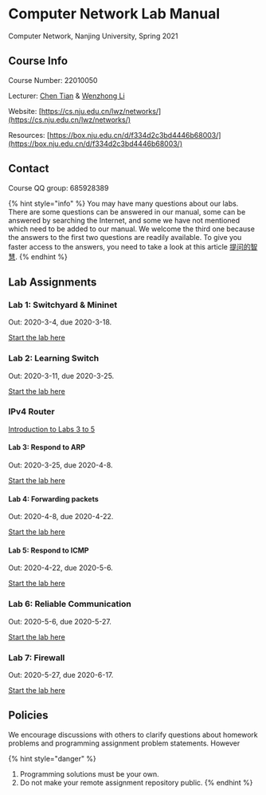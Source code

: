 # Computer Network Lab Manual

Computer Network, Nanjing University, Spring 2021

## Course Info

Course Number: 22010050

Lecturer: [Chen Tian](https://cs.nju.edu.cn/tianchen/) & [Wenzhong Li](https://cs.nju.edu.cn/lwz/)

Website: [https://cs.nju.edu.cn/lwz/networks/](https://cs.nju.edu.cn/lwz/networks/)

Resources: [https://box.nju.edu.cn/d/f334d2c3bd4446b68003/](https://box.nju.edu.cn/d/f334d2c3bd4446b68003/)

## Contact

Course QQ group: 685928389

{% hint style="info" %}
You may have many questions about our labs. There are some questions can be answered in our manual, some can be answered by searching the Internet, and some we have not mentioned which need to be added to our manual. We welcome the third one because the answers to the first two questions are readily available. To give you faster access to the answers, you need to take a look at this article [提问的智慧](https://github.com/ryanhanwu/How-To-Ask-Questions-The-Smart-Way/blob/master/README-zh_CN.md).
{% endhint %}

## Lab Assignments

### Lab 1: Switchyard & Mininet

Out: 2020-3-4, due 2020-3-18.

[Start the lab here](lab-1/)

### Lab 2: Learning Switch

Out: 2020-3-11, due 2020-3-25.

[Start the lab here](lab-2/)

### IPv4 Router

[Introduction to Labs 3 to 5](ipv4-router/)

#### Lab 3: Respond to ARP

Out: 2020-3-25, due 2020-4-8.

[Start the lab here](ipv4-router/lab-3/)

#### Lab 4: Forwarding packets

Out: 2020-4-8, due 2020-4-22.

[Start the lab here](ipv4-router/lab-4/)

#### Lab 5: Respond to ICMP

Out: 2020-4-22, due 2020-5-6.

[Start the lab here](ipv4-router/lab-5/)

### Lab 6: Reliable Communication

Out: 2020-5-6, due 2020-5-27.

[Start the lab here](lab-6/)

### Lab 7: Firewall

Out: 2020-5-27, due 2020-6-17.

[Start the lab here](lab-7/)

## Policies

We encourage discussions with others to clarify questions about homework problems and programming assignment problem statements. However

{% hint style="danger" %}
1. Programming solutions must be your own.
2. Do not make your remote assignment repository public.
{% endhint %}

